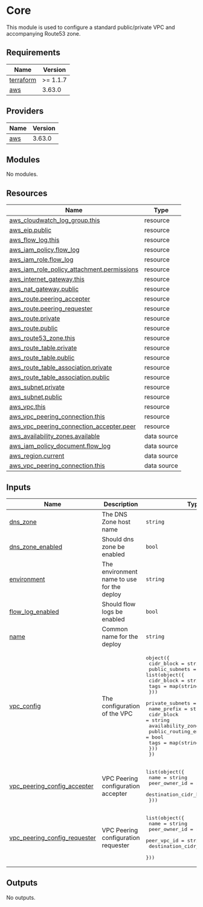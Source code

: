 # Core

This module is used to configure a standard public/private VPC and accompanying Route53 zone.

## Requirements

| Name | Version |
|------|---------|
| <a name="requirement_terraform"></a> [terraform](#requirement\_terraform) | >= 1.1.7 |
| <a name="requirement_aws"></a> [aws](#requirement\_aws) | 3.63.0 |

## Providers

| Name | Version |
|------|---------|
| <a name="provider_aws"></a> [aws](#provider\_aws) | 3.63.0 |

## Modules

No modules.

## Resources

| Name | Type |
|------|------|
| [aws_cloudwatch_log_group.this](https://registry.terraform.io/providers/hashicorp/aws/3.63.0/docs/resources/cloudwatch_log_group) | resource |
| [aws_eip.public](https://registry.terraform.io/providers/hashicorp/aws/3.63.0/docs/resources/eip) | resource |
| [aws_flow_log.this](https://registry.terraform.io/providers/hashicorp/aws/3.63.0/docs/resources/flow_log) | resource |
| [aws_iam_policy.flow_log](https://registry.terraform.io/providers/hashicorp/aws/3.63.0/docs/resources/iam_policy) | resource |
| [aws_iam_role.flow_log](https://registry.terraform.io/providers/hashicorp/aws/3.63.0/docs/resources/iam_role) | resource |
| [aws_iam_role_policy_attachment.permissions](https://registry.terraform.io/providers/hashicorp/aws/3.63.0/docs/resources/iam_role_policy_attachment) | resource |
| [aws_internet_gateway.this](https://registry.terraform.io/providers/hashicorp/aws/3.63.0/docs/resources/internet_gateway) | resource |
| [aws_nat_gateway.public](https://registry.terraform.io/providers/hashicorp/aws/3.63.0/docs/resources/nat_gateway) | resource |
| [aws_route.peering_accepter](https://registry.terraform.io/providers/hashicorp/aws/3.63.0/docs/resources/route) | resource |
| [aws_route.peering_requester](https://registry.terraform.io/providers/hashicorp/aws/3.63.0/docs/resources/route) | resource |
| [aws_route.private](https://registry.terraform.io/providers/hashicorp/aws/3.63.0/docs/resources/route) | resource |
| [aws_route.public](https://registry.terraform.io/providers/hashicorp/aws/3.63.0/docs/resources/route) | resource |
| [aws_route53_zone.this](https://registry.terraform.io/providers/hashicorp/aws/3.63.0/docs/resources/route53_zone) | resource |
| [aws_route_table.private](https://registry.terraform.io/providers/hashicorp/aws/3.63.0/docs/resources/route_table) | resource |
| [aws_route_table.public](https://registry.terraform.io/providers/hashicorp/aws/3.63.0/docs/resources/route_table) | resource |
| [aws_route_table_association.private](https://registry.terraform.io/providers/hashicorp/aws/3.63.0/docs/resources/route_table_association) | resource |
| [aws_route_table_association.public](https://registry.terraform.io/providers/hashicorp/aws/3.63.0/docs/resources/route_table_association) | resource |
| [aws_subnet.private](https://registry.terraform.io/providers/hashicorp/aws/3.63.0/docs/resources/subnet) | resource |
| [aws_subnet.public](https://registry.terraform.io/providers/hashicorp/aws/3.63.0/docs/resources/subnet) | resource |
| [aws_vpc.this](https://registry.terraform.io/providers/hashicorp/aws/3.63.0/docs/resources/vpc) | resource |
| [aws_vpc_peering_connection.this](https://registry.terraform.io/providers/hashicorp/aws/3.63.0/docs/resources/vpc_peering_connection) | resource |
| [aws_vpc_peering_connection_accepter.peer](https://registry.terraform.io/providers/hashicorp/aws/3.63.0/docs/resources/vpc_peering_connection_accepter) | resource |
| [aws_availability_zones.available](https://registry.terraform.io/providers/hashicorp/aws/3.63.0/docs/data-sources/availability_zones) | data source |
| [aws_iam_policy_document.flow_log](https://registry.terraform.io/providers/hashicorp/aws/3.63.0/docs/data-sources/iam_policy_document) | data source |
| [aws_region.current](https://registry.terraform.io/providers/hashicorp/aws/3.63.0/docs/data-sources/region) | data source |
| [aws_vpc_peering_connection.this](https://registry.terraform.io/providers/hashicorp/aws/3.63.0/docs/data-sources/vpc_peering_connection) | data source |

## Inputs

| Name | Description | Type | Default | Required |
|------|-------------|------|---------|:--------:|
| <a name="input_dns_zone"></a> [dns\_zone](#input\_dns\_zone) | The DNS Zone host name | `string` | `""` | no |
| <a name="input_dns_zone_enabled"></a> [dns\_zone\_enabled](#input\_dns\_zone\_enabled) | Should dns zone be enabled | `bool` | `false` | no |
| <a name="input_environment"></a> [environment](#input\_environment) | The environment name to use for the deploy | `string` | n/a | yes |
| <a name="input_flow_log_enabled"></a> [flow\_log\_enabled](#input\_flow\_log\_enabled) | Should flow logs be enabled | `bool` | `false` | no |
| <a name="input_name"></a> [name](#input\_name) | Common name for the deploy | `string` | n/a | yes |
| <a name="input_vpc_config"></a> [vpc\_config](#input\_vpc\_config) | The configuration of the VPC | <pre>object({<br>    cidr_block = string<br>    public_subnets = list(object({<br>      cidr_block = string<br>      tags       = map(string)<br>    }))<br>    private_subnets = list(object({<br>      name_prefix             = string<br>      cidr_block              = string<br>      availability_zone_index = number<br>      public_routing_enabled  = bool<br>      tags                    = map(string)<br>    }))<br>  })</pre> | n/a | yes |
| <a name="input_vpc_peering_config_accepter"></a> [vpc\_peering\_config\_accepter](#input\_vpc\_peering\_config\_accepter) | VPC Peering configuration accepter | <pre>list(object({<br>    name                   = string<br>    peer_owner_id          = string<br>    destination_cidr_block = string<br>  }))</pre> | `[]` | no |
| <a name="input_vpc_peering_config_requester"></a> [vpc\_peering\_config\_requester](#input\_vpc\_peering\_config\_requester) | VPC Peering configuration requester | <pre>list(object({<br>    name                   = string<br>    peer_owner_id          = string<br>    peer_vpc_id            = string<br>    destination_cidr_block = string<br>  }))</pre> | `[]` | no |

## Outputs

No outputs.
